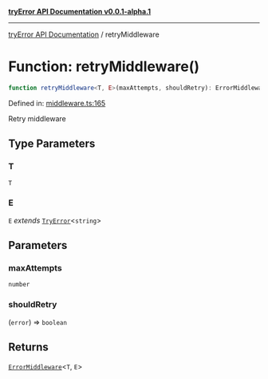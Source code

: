 [**tryError API Documentation v0.0.1-alpha.1**](../index.md)

***

[tryError API Documentation](../index.md) / retryMiddleware

# Function: retryMiddleware()

```ts
function retryMiddleware<T, E>(maxAttempts, shouldRetry): ErrorMiddleware<T, E>;
```

Defined in: [middleware.ts:165](https://github.com/oconnorjohnson/tryError/blob/e3ae0308069a4fba073f4543d527ad76373db795/src/middleware.ts#L165)

Retry middleware

## Type Parameters

### T

`T`

### E

`E` *extends* [`TryError`](../interfaces/TryError.md)\<`string`\>

## Parameters

### maxAttempts

`number`

### shouldRetry

(`error`) => `boolean`

## Returns

[`ErrorMiddleware`](../type-aliases/ErrorMiddleware.md)\<`T`, `E`\>
